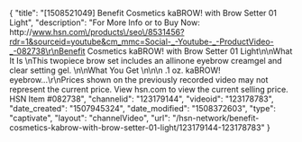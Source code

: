 {
    "title": "[1508521049] Benefit Cosmetics kaBROW! with Brow Setter  01 Light",
    "description": "For More Info or to Buy Now: http:\/\/www.hsn.com\/products\/seo\/8531456?rdr=1&sourceid=youtube&cm_mmc=Social-_-Youtube-_-ProductVideo-_-082738\r\nBenefit Cosmetics kaBROW! with Brow Setter  01 Light\n\nWhat It Is \nThis twopiece brow set includes an allinone eyebrow creamgel and clear setting gel.  \n\nWhat You Get \n\n\n    .1 oz. kaBROW! eyebrow...\r\nPrices shown on the previously recorded video may not represent the current price.  View hsn.com to view the current selling price. HSN Item #082738",
    "channelid": "123179144",
    "videoid": "123178783",
    "date_created": "1507945324",
    "date_modified": "1508372603",
    "type": "captivate",
    "layout": "channelVideo",
    "url": "\/hsn-network\/benefit-cosmetics-kabrow-with-brow-setter-01-light\/123179144-123178783"
}
